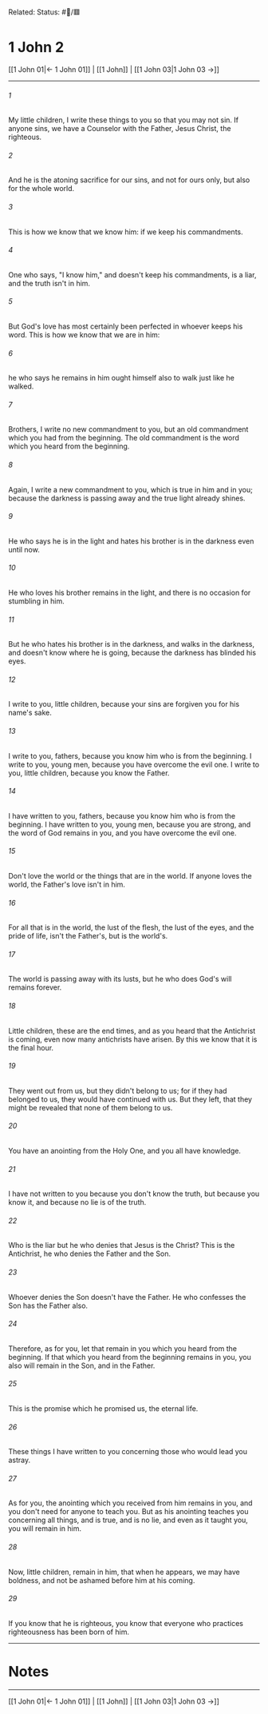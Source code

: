 Related:
Status: #📖/🟥
# 1 John 2

[[1 John 01|← 1 John 01]] | [[1 John]] | [[1 John 03|1 John 03 →]]
***



###### 1 
My little children, I write these things to you so that you may not sin. If anyone sins, we have a Counselor with the Father, Jesus Christ, the righteous. 

###### 2 
And he is the atoning sacrifice for our sins, and not for ours only, but also for the whole world. 

###### 3 
This is how we know that we know him: if we keep his commandments. 

###### 4 
One who says, "I know him," and doesn't keep his commandments, is a liar, and the truth isn't in him. 

###### 5 
But God's love has most certainly been perfected in whoever keeps his word. This is how we know that we are in him: 

###### 6 
he who says he remains in him ought himself also to walk just like he walked. 

###### 7 
Brothers, I write no new commandment to you, but an old commandment which you had from the beginning. The old commandment is the word which you heard from the beginning. 

###### 8 
Again, I write a new commandment to you, which is true in him and in you; because the darkness is passing away and the true light already shines. 

###### 9 
He who says he is in the light and hates his brother is in the darkness even until now. 

###### 10 
He who loves his brother remains in the light, and there is no occasion for stumbling in him. 

###### 11 
But he who hates his brother is in the darkness, and walks in the darkness, and doesn't know where he is going, because the darkness has blinded his eyes. 

###### 12 
I write to you, little children, because your sins are forgiven you for his name's sake. 

###### 13 
I write to you, fathers, because you know him who is from the beginning. I write to you, young men, because you have overcome the evil one. I write to you, little children, because you know the Father. 

###### 14 
I have written to you, fathers, because you know him who is from the beginning. I have written to you, young men, because you are strong, and the word of God remains in you, and you have overcome the evil one. 

###### 15 
Don't love the world or the things that are in the world. If anyone loves the world, the Father's love isn't in him. 

###### 16 
For all that is in the world, the lust of the flesh, the lust of the eyes, and the pride of life, isn't the Father's, but is the world's. 

###### 17 
The world is passing away with its lusts, but he who does God's will remains forever. 

###### 18 
Little children, these are the end times, and as you heard that the Antichrist is coming, even now many antichrists have arisen. By this we know that it is the final hour. 

###### 19 
They went out from us, but they didn't belong to us; for if they had belonged to us, they would have continued with us. But they left, that they might be revealed that none of them belong to us. 

###### 20 
You have an anointing from the Holy One, and you all have knowledge. 

###### 21 
I have not written to you because you don't know the truth, but because you know it, and because no lie is of the truth. 

###### 22 
Who is the liar but he who denies that Jesus is the Christ? This is the Antichrist, he who denies the Father and the Son. 

###### 23 
Whoever denies the Son doesn't have the Father. He who confesses the Son has the Father also. 

###### 24 
Therefore, as for you, let that remain in you which you heard from the beginning. If that which you heard from the beginning remains in you, you also will remain in the Son, and in the Father. 

###### 25 
This is the promise which he promised us, the eternal life. 

###### 26 
These things I have written to you concerning those who would lead you astray. 

###### 27 
As for you, the anointing which you received from him remains in you, and you don't need for anyone to teach you. But as his anointing teaches you concerning all things, and is true, and is no lie, and even as it taught you, you will remain in him. 

###### 28 
Now, little children, remain in him, that when he appears, we may have boldness, and not be ashamed before him at his coming. 

###### 29 
If you know that he is righteous, you know that everyone who practices righteousness has been born of him.

---
# Notes


***
[[1 John 01|← 1 John 01]] | [[1 John]] | [[1 John 03|1 John 03 →]]
